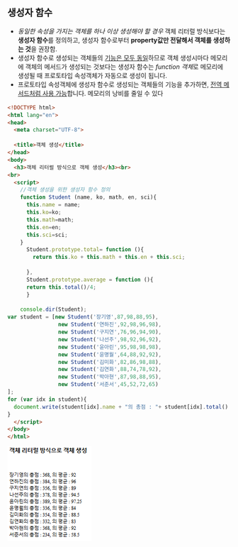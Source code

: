 ## 생성자 함수

- *동일한 속성을 가지는 객체를 하나 이상 생성해야 할 경우* 객체 리터럴 방식보다는 **생성자 함수**를 정의하고,
  생성자 함수로부터 **property값만 전달해서 객체를 생성하는 것**을 권장함.
- 생성자 함수로 생성되는 객체들의 <u>기능은 모두 동일</u>하므로 객체 생성시마다 메모리에 객체의 메서드가 생성되는 것보다는 생성자 함수는 *function 객체*로 메모리에 생성될 때 프로토타입 속성객체가 자동으로 생성이 됩니다.
- 프로토타입 속성객체에 생성자 함수로 생성되는 객체들의 기능을 추가하면, <u>전역 메서드처럼 사용 가능</u>합니다. 메모리의 낭비를 줄일 수 있다

```html
<!DOCTYPE html>
<html lang="en">
<head>
  <meta charset="UTF-8">

  <title>객체 생성</title>
</head>
<body>
  <h3>객체 리터럴 방식으로 객체 생성</h3><br>
<br>
  <script>
    //객체 생성을 위한 생성자 함수 정의
    function Student (name, ko, math, en, sci){
      this.name = name;
      this.ko=ko;
      this.math=math;
      this.en=en;
      this.sci=sci;
    }
      Student.prototype.total= function (){
        return this.ko + this.math + this.en + this.sci;

      },
      Student.prototype.average = function (){
      return this.total()/4;
      }

    console.dir(Student);
var student = [new Student('장기영',87,98,88,95),
                new Student('연하진',92,98,96,98),
                new Student('구지연',76,96,94,90),
                new Student('나선주',98,92,96,92),
                new Student('윤아린',95,98,98,98),
                new Student('윤명월',64,88,92,92),
                new Student('김미화',82,86,98,88),
                new Student('김연화',88,74,78,92),
                new Student('박아현',87,98,88,95),
                new Student('서준서',45,52,72,65)
];
for (var idx in student){
  document.write(student[idx].name + "의 총점 : "+ student[idx].total() + ", 의 평균 : "+ student[idx].average()+"<br />");
}
  </script>
</body>
</html>

```

![1570086023882](assets/1570086023882.png)

